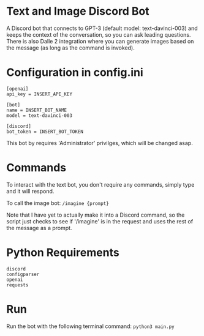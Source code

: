 # Text and Image Discord Bot
A Discord bot that connects to GPT-3 (default model: text-davinci-003) and keeps the context of the conversation, so you can ask leading questions. There is also Dalle 2 integration where you can generate images based on the message (as long as the command is invoked).

# Configuration in config.ini
```
[openai]
api_key = INSERT_API_KEY

[bot]
name = INSERT_BOT_NAME
model = text-davinci-003

[discord]
bot_token = INSERT_BOT_TOKEN
```

This bot by requires 'Administrator' privilges, which will be changed asap.

# Commands
To interact with the text bot, you don't require any commands, simply type and it will respond.

To call the image bot:
`/imagine {prompt}` 

Note that I have yet to actually make it into a Discord command, so the script just checks to see if '/imagine' is in the request and uses the rest of the message as a prompt.


# Python Requirements
```
discord
configparser
openai
requests
```


# Run
Run the bot with the following terminal command:
`python3 main.py`
